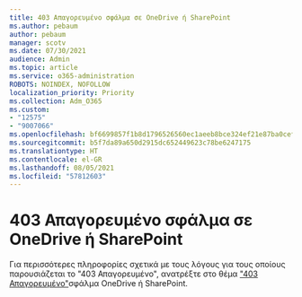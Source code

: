 ```yaml
---
title: 403 Απαγορευμένο σφάλμα σε OneDrive ή SharePoint
ms.author: pebaum
author: pebaum
manager: scotv
ms.date: 07/30/2021
audience: Admin
ms.topic: article
ms.service: o365-administration
ROBOTS: NOINDEX, NOFOLLOW
localization_priority: Priority
ms.collection: Adm_O365
ms.custom:
- "12575"
- "9007066"
ms.openlocfilehash: bf6699857f1b8d1796526560ec1aeeb8bce324ef21e87ba0cefa6c3da57e32d3
ms.sourcegitcommit: b5f7da89a650d2915dc652449623c78be6247175
ms.translationtype: HT
ms.contentlocale: el-GR
ms.lasthandoff: 08/05/2021
ms.locfileid: "57812603"
---
```

# <a name="403-forbidden-error-on-onedrive-or-sharepoint"></a>403 Απαγορευμένο σφάλμα σε OneDrive ή SharePoint

Για περισσότερες πληροφορίες σχετικά με τους λόγους για τους οποίους παρουσιάζεται το "403 Απαγορευμένο", ανατρέξτε στο θέμα ["403 Απαγορευμένο"](/sharepoint/troubleshoot/sharing-and-permissions/error-403-forbidden)σφάλμα OneDrive ή SharePoint.